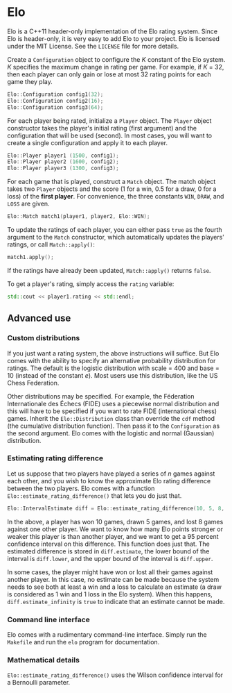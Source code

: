 # Elo
Elo is a C++11 header-only implementation of the Elo rating system. Since Elo is header-only, it is very easy to add Elo to your project. Elo is licensed under the MIT License. See the `LICENSE` file for more details.

Create a `Configuration` object to configure the *K* constant of the Elo system. *K* specifies the maximum change in rating per game. For example, if *K* = 32, then each player can only gain or lose at most 32 rating points for each game they play.

```C++
Elo::Configuration config1(32);
Elo::Configuration config2(16);
Elo::Configuration config3(64);
```

For each player being rated, initialize a `Player` object. The `Player` object constructor takes the player's initial rating (first argument) and the configuration that will be used (second). In most cases, you will want to create a single configuration and apply it to each player.

```C++
Elo::Player player1 (1500, config1);
Elo::Player player2 (1600, config2);
Elo::Player player3 (1300, config3);
```

For each game that is played, construct a `Match` object. The match object takes two `Player` objects and the score (1 for a win, 0.5 for a draw, 0 for a loss) of the **first player**. For convenience, the three constants `WIN`, `DRAW`, and `LOSS` are given.

```C++
Elo::Match match1(player1, player2, Elo::WIN);
```

To update the ratings of each player, you can either pass `true` as the fourth argument to the `Match` constructor, which automatically updates the players' ratings, or call `Match::apply()`:

```C++
match1.apply();
```

If the ratings have already been updated, `Match::apply()` returns `false`.

To get a player's rating, simply access the `rating` variable:

```C++
std::cout << player1.rating << std::endl;
```

## Advanced use
### Custom distributions
If you just want a rating system, the above instructions will suffice. But Elo comes with the ability to specify an alternative probability distribution for ratings. The default is the logistic distribution with scale = 400 and base = 10 (instead of the constant *e*). Most users use this distribution, like the US Chess Federation.

Other distributions may be specified. For example, the Féderation Internationale des Échecs (FIDE) uses a piecewise normal distribution and this will have to be specified if you want to rate FIDE (international chess) games. Inherit the `Elo::Distribution` class than override the `cdf` method (the cumulative distribution function). Then pass it to the `Configuration` as the second argument. Elo comes with the logistic and normal (Gaussian) distribution.

### Estimating rating difference
Let us suppose that two players have played a series of *n* games against each other, and you wish to know the approximate Elo rating difference between the two players. Elo comes with a function `Elo::estimate_rating_difference()` that lets you do just that.

```C++
Elo::IntervalEstimate diff = Elo::estimate_rating_difference(10, 5, 8, p=0.95)
```

In the above, a player has won 10 games, drawn 5 games, and lost 8 games against one other player. We want to know how many Elo points stronger or weaker this player is than another player, and we want to get a 95 percent confidence interval on this difference. This function does just that. The estimated difference is stored in `diff.estimate`, the lower bound of the interval is `diff.lower`, and the upper bound of the interval is `diff.upper`.

In some cases, the player might have won or lost all their games against another player. In this case, no estimate can be made because the system needs to see both at least a win and a loss to calculate an estimate (a draw is considered as 1 win and 1 loss in the Elo system). When this happens, `diff.estimate_infinity` is `true` to indicate that an estimate cannot be made.

### Command line interface
Elo comes with a rudimentary command-line interface. Simply run the `Makefile` and run the `elo` program for documentation.

### Mathematical details
`Elo::estimate_rating_difference()` uses the Wilson confidence interval for a Bernoulli parameter.
